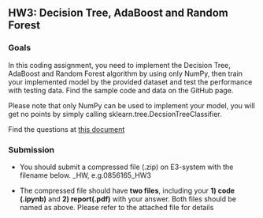 ## HW3: Decision Tree, AdaBoost and Random Forest

### Goals

In this coding assignment, you need to implement the Decision Tree, AdaBoost and Random Forest algorithm by using only NumPy, then train your implemented model by the provided dataset and test the performance with testing data. Find the sample code and data on the GitHub page.

Please note that only NumPy can be used to implement your model, you will get no points by simply calling sklearn.tree.DecsionTreeClassifier. 

Find the questions at [this document](https://docs.google.com/document/d/1ODV5FtIIn6fXjExL6cF8UOsQ-ctu53jObOAjrcSmqfw/edit?usp=sharing)

### Submission
- You should submit a compressed file (.zip) on E3-system with the filename below.
<STUDENT-ID>_HW<NUMBER>, e.g.0856165_HW3

- The compressed file should have **two files**, including your **1) code (.ipynb)** and **2) report(.pdf)** with your answer. Both files should be named as above. Please refer to the attached file for details



